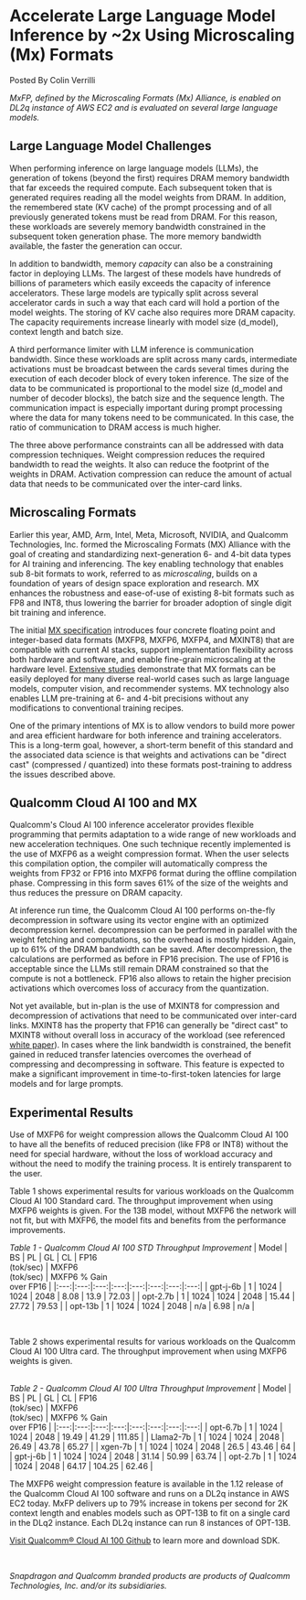 # Accelerate Large Language Model Inference by ~2x Using Microscaling (Mx) Formats
Posted By Colin Verrilli

*MxFP, defined by the Microscaling Formats (Mx) Alliance, is enabled on DL2q instance of AWS EC2 and is evaluated on several large language models.*

## Large Language Model Challenges
When performing inference on large language models (LLMs), the generation of tokens (beyond the first) requires DRAM memory bandwidth that far exceeds the required compute. Each subsequent token that is generated requires reading all the model weights from DRAM. In addition, the remembered state (KV cache) of the prompt processing and of all previously generated tokens must be read from DRAM. For this reason, these workloads are severely memory bandwidth constrained in the subsequent token generation phase. The more memory bandwidth available, the faster the generation can occur.

In addition to bandwidth, memory *capacity* can also be a constraining factor in deploying LLMs. The largest of these models have hundreds of billions of parameters which easily exceeds the capacity of inference accelerators. These large models are typically split across several accelerator cards in such a way that each card will hold a portion of the model weights. The storing of KV cache also requires more DRAM capacity. The capacity requirements increase linearly with model size (d_model), context length and batch size.

A third performance limiter with LLM inference is communication bandwidth. Since these workloads are split across many cards, intermediate activations must be broadcast between the cards several times during the execution of each decoder block of every token inference. The size of the data to be communicated is proportional to the model size (d_model and number of decoder blocks), the batch size and the sequence length. The communication impact is especially important during prompt processing where the data for many tokens need to be communicated. In this case, the ratio of communication to DRAM access is much higher.

The three above performance constraints can all be addressed with data compression techniques. Weight compression reduces the required bandwidth to read the weights. It also can reduce the footprint of the weights in DRAM. Activation compression can reduce the amount of actual data that needs to be communicated over the inter-card links.

## Microscaling Formats
Earlier this year, AMD, Arm, Intel, Meta, Microsoft, NVIDIA, and Qualcomm Technologies, Inc. formed the Microscaling Formats (MX) Alliance with the goal of creating and standardizing next-generation 6- and 4-bit data types for AI training and inferencing. The key enabling technology that enables sub 8-bit formats to work, referred to as *microscaling*, builds on a foundation of years of design space exploration and research. MX enhances the robustness and ease-of-use of existing 8-bit formats such as FP8 and INT8, thus lowering the barrier for broader adoption of single digit bit training and inference.

The initial [MX specification](https://www.opencompute.org/documents/ocp-microscaling-formats-mx-v1-0-spec-final-pdf) introduces four concrete floating point and integer-based data formats (MXFP8, MXFP6, MXFP4, and MXINT8) that are compatible with current AI stacks, support implementation flexibility across both hardware and software, and enable fine-grain microscaling at the hardware level. [Extensive studies](https://arxiv.org/abs/2310.10537) demonstrate that MX formats can be easily deployed for many diverse real-world cases such as large language models, computer vision, and recommender systems. MX technology also enables LLM pre-training at 6- and 4-bit precisions without any modifications to conventional training recipes.

One of the primary intentions of MX is to allow vendors to build more power and area efficient hardware for both inference and training accelerators. This is a long-term goal, however, a short-term benefit of this standard and the associated data science is that weights and activations can be "direct cast" (compressed / quantized) into these formats post-training to address the issues described above.

## Qualcomm Cloud AI 100 and MX
Qualcomm's Cloud AI 100 inference accelerator provides flexible programming that permits adaptation to a wide range of new workloads and new acceleration techniques. One such technique recently implemented is the use of MXFP6 as a weight compression format. When the user selects this compilation option, the compiler will automatically compress the weights from FP32 or FP16 into MXFP6 format during the offline compilation phase. Compressing in this form saves 61% of the size of the weights and thus reduces the pressure on DRAM capacity.

At inference run time, the Qualcomm Cloud AI 100 performs on-the-fly decompression in software using its vector engine with an optimized decompression kernel. decompression can be performed in parallel with the weight fetching and computations, so the overhead is mostly hidden. Again, up to 61% of the DRAM bandwidth can be saved. After decompression, the calculations are performed as before in FP16 precision. The use of FP16 is acceptable since the LLMs still remain DRAM constrained so that the compute is not a bottleneck. FP16 also allows to retain the higher precision activations which overcomes loss of accuracy from the quantization.

Not yet available, but in-plan is the use of MXINT8 for compression and decompression of activations that need to be communicated over inter-card links. MXINT8 has the property that FP16 can generally be "direct cast" to MXINT8 without overall loss in accuracy of the workload (see referenced [white paper](https://arxiv.org/abs/2310.10537)). In cases where the link bandwidth is constrained, the benefit gained in reduced transfer latencies overcomes the overhead of compressing and decompressing in software. This feature is expected to make a significant improvement in time-to-first-token latencies for large models and for large prompts.

## Experimental Results
Use of MXFP6 for weight compression allows the Qualcomm Cloud AI 100 to have all the benefits of reduced precision (like FP8 or INT8) without the need for special hardware, without the loss of workload accuracy and without the need to modify the training process. It is entirely transparent to the user.

Table 1 shows experimental results for various workloads on the Qualcomm Cloud AI 100 Standard card. The throughput improvement when using MXFP6 weights is given. For the 13B model, without MXFP6 the network will not fit, but with MXFP6, the model fits and benefits from the performance improvements.

*Table 1 - Qualcomm Cloud AI 100 STD Throughput Improvement*
| Model | BS | PL | GL | CL | FP16 <br />(tok/sec) | MXFP6 <br />(tok/sec) | MXFP6 % Gain <br />over FP16 |
|:---:|:---:|:---:|:---:|:---:|:---:|:---:|:---:|
| gpt-j-6b | 1 | 1024 | 1024 | 2048 | 8.08 | 13.9 | 72.03 |
| opt-2.7b | 1 | 1024 | 1024 | 2048 | 15.44 | 27.72 | 79.53 |
| opt-13b | 1 | 1024 | 1024 | 2048 | n/a | 6.98 | n/a |  

<br />

Table 2 shows experimental results for various workloads on the Qualcomm Cloud AI 100 Ultra card. The throughput improvement when using MXFP6 weights is given.  
<br />

*Table 2 - Qualcomm Cloud AI 100 Ultra Throughput Improvement*
| Model | BS | PL | GL | CL | FP16 <br />(tok/sec) | MXFP6 <br />(tok/sec) | MXFP6 % Gain <br />over FP16 |
|:---:|:---:|:---:|:---:|:---:|:---:|:---:|:---:|
| opt-6.7b | 1 | 1024 | 1024 | 2048 | 19.49 | 41.29 | 111.85 |
| Llama2-7b | 1 | 1024 | 1024 | 2048 | 26.49 | 43.78 | 65.27 |
| xgen-7b | 1 | 1024 | 1024 | 2048 | 26.5 | 43.46 | 64 |
| gpt-j-6b | 1 | 1024 | 1024 | 2048 | 31.14 | 50.99 | 63.74 |
| opt-2.7b | 1 | 1024 | 1024 | 2048 | 64.17 | 104.25 | 62.46 |

The MXFP6 weight compression feature is available in the 1.12 release of the Qualcomm Cloud AI 100 software and runs on a DL2q instance in AWS EC2 today. MxFP delivers up to 79% increase in tokens per second for 2K context length and enables models such as OPT-13B to fit on a single card in the DLq2 instance. Each DL2q instance can run 8 instances of OPT-13B.

[Visit Qualcomm® Cloud AI 100 Github](https://github.qualcomm.com/qranium/cloud-ai) to learn more and download SDK.


<br />

*Snapdragon and Qualcomm branded products are products of Qualcomm Technologies, Inc. and/or its subsidiaries.*


